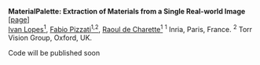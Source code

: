 **MaterialPalette: Extraction of Materials from a Single Real-world Image** \[[page](https://astra-vision.github.io/MaterialPalette/)\] \
[Ivan Lopes<sup>1</sup>](https://wonjunior.github.io/),
[Fabio Pizzati<sup>1,2</sup>](https://fabvio.github.io/),
[Raoul de Charette<sup>1</sup>](https://team.inria.fr/rits/membres/raoul-de-charette/)
<sup>1</sup> Inria, Paris, France.
<sup>2</sup> Torr Vision Group, Oxford, UK.

Code will be published soon